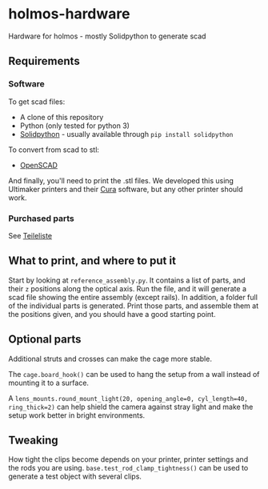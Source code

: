 # holmos-hardware

Hardware for holmos - mostly Solidpython to generate scad

## Requirements
### Software
To get scad files:
* A clone of this repository
* Python (only tested for python 3)
* [Solidpython](https://solidpython.readthedocs.io/en/latest/) - usually available through `pip install solidpython`

To convert from scad to stl:
* [OpenSCAD](http://www.openscad.org)

And finally, you'll need to print the .stl files. 
We developed this using Ultimaker printers and their [Cura](https://ultimaker.com/en/products/ultimaker-cura-software) software, 
but any other printer should work.

### Purchased parts
See [Teileliste](Teileliste.md)

## What to print, and where to put it
Start by looking at `reference_assembly.py`. 
It contains a list of parts, and their `z` positions along the optical axis.
Run the file, and it will generate a scad file showing the entire assembly (except rails).
In addition, a folder full of the individual parts is generated.
Print those parts, and assemble them at the positions given, and you should have a good starting point.

## Optional parts
Additional struts and crosses can make the cage more stable.

The `cage.board_hook()` can be used to hang the setup from a wall instead of mounting it to a surface.

A `lens_mounts.round_mount_light(20, opening_angle=0, cyl_length=40, ring_thick=2)` can help shield the camera against stray light and make the setup work better in bright environments.

## Tweaking
How tight the clips become depends on your printer, printer settings and the rods you are using.
`base.test_rod_clamp_tightness()` can be used to generate a test object with several clips.

